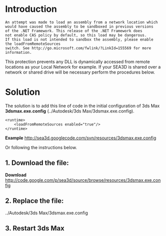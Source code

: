 # Introduction #

```
An attempt was made to load an assembly from a network location which 
would have caused the assembly to be sandboxed in previous versions 
of the .NET Framework. This release of the .NET Framework does 
not enable CAS policy by default, so this load may be dangerous. 
If this load is not intended to sandbox the assembly, please enable the loadFromRemoteSources 
switch. See http://go.microsoft.com/fwlink/?LinkId=155569 for more information.
```

This protection prevents any DLL is dynamically accessed from remote locations as your Local Network for example. If your SEA3D is shared over a network or shared drive will be necessary perform the procedures below.

# Solution #

The solution is to add this line of code in the initial configuration of 3ds Max **3dsmax.exe.config** (../Autodesk/3ds Max/3dsmax.exe.config).

```
<runtime>         
    <loadFromRemoteSources enabled="true"/>
</runtime>
```

**Example** http://sea3d.googlecode.com/svn/resources/3dsmax.exe.config

Or following the instructions below.

## 1. Download the file: ##

**Download** http://code.google.com/p/sea3d/source/browse/resources/3dsmax.exe.config

## 2. Replace the file: ##

../Autodesk/3ds Max/3dsmax.exe.config

## 3. Restart 3ds Max ##